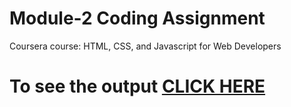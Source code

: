 

# Module-2 Coding Assignment

Coursera course: HTML, CSS, and Javascript for Web Developers

# To see the output [CLICK HERE](https://piratehunter17.github.io/module-1/module-2/index.html)

